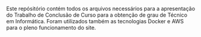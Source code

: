 Este repósitório contém todos os arquivos necessários para a apresentação do Trabalho de Conclusão de Curso para a obtenção de grau de Técnico em Informática.
Foram utilizados também as tecnologias Docker e AWS para o pleno funcionamento do site.
